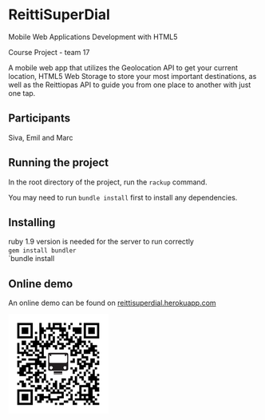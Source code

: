 ReittiSuperDial
===============

Mobile Web Applications Development with HTML5

Course Project - team 17

A mobile web app that utilizes the Geolocation API to get your current location, HTML5 Web Storage to store your most important destinations, as well as the Reittiopas API to guide you from one place to another with just one tap.

Participants
------------

Siva, Emil and Marc

Running the project
-------------------

In the root directory of the project, run the `rackup` command.

You may need to run `bundle install` first to install any dependencies.

Installing
----------

ruby 1.9 version is needed for the server to run correctly  
`gem install bundler`  
`bundle install

Online demo
-----------

An online demo can be found on [reittisuperdial.herokuapp.com](http://reittisuperdial.herokuapp.com)

![QRCode](https://github.com/aaltowebapps/team-17/raw/master/public/img/poster/qrcode.png)
